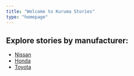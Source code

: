 ```yaml
---
title: "Welcome to Kuruma Stories"
type: "homepage"
---
```


<h2>Explore stories by manufacturer:</h2>
<ul>
  <li><a href="/nissan/">Nissan</a></li>
  <li><a href="/honda/">Honda</a></li>
  <li><a href="/toyota/">Toyota</a></li>
</ul>
